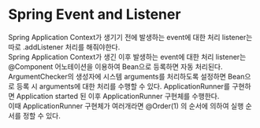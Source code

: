# Spring Event and Listener
Spring Application Context가 생기기 전에 발생하는 event에 대한 처리 listener는 따로 .addListener 처리를 해줘야한다.<br>
Spring Application Context가 생긴 이후 발생하는 event에 대한 처리 listener는 @Component 어노테이션을 이용하여 Bean으로 등록하면 자동 처리된다.<br>
ArgumentChecker의 생성자에 시스템 arguments를 처리하도록 설정하면 Bean으로 등록 시 arguments에 대한 처리를 수행할 수 있다.
ApplicationRunner를 구현하면 Application started 된 이후 ApplicationRunner 구현체를 수행한다.<br>
이때 ApplicationRunner 구현체가 여러개라면 @Order(1) 의 순서에 의하여 실행 순서를 정할 수 있다.<br>
